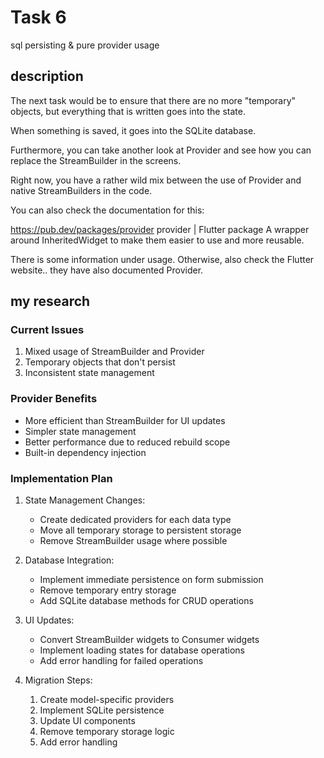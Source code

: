 # Task 6

sql persisting & pure provider usage

## description

The next task would be to ensure that there are no more "temporary" objects, but everything that is written goes into the state.

When something is saved, it goes into the SQLite database.

Furthermore, you can take another look at Provider and see how you can replace the StreamBuilder in the screens.

Right now, you have a rather wild mix between the use of Provider and native StreamBuilders in the code.

You can also check the documentation for this:

<https://pub.dev/packages/provider>
provider | Flutter package
A wrapper around InheritedWidget to make them easier to use and more reusable.

There is some information under usage. Otherwise, also check the Flutter website.. they have also documented Provider.

## my research

### Current Issues

1. Mixed usage of StreamBuilder and Provider
2. Temporary objects that don't persist
3. Inconsistent state management

### Provider Benefits

- More efficient than StreamBuilder for UI updates
- Simpler state management
- Better performance due to reduced rebuild scope
- Built-in dependency injection

### Implementation Plan

1. State Management Changes:
   - Create dedicated providers for each data type
   - Move all temporary storage to persistent storage
   - Remove StreamBuilder usage where possible

2. Database Integration:
   - Implement immediate persistence on form submission
   - Remove temporary entry storage
   - Add SQLite database methods for CRUD operations

3. UI Updates:
   - Convert StreamBuilder widgets to Consumer widgets
   - Implement loading states for database operations
   - Add error handling for failed operations

4. Migration Steps:
   1. Create model-specific providers
   2. Implement SQLite persistence
   3. Update UI components
   4. Remove temporary storage logic
   5. Add error handling
